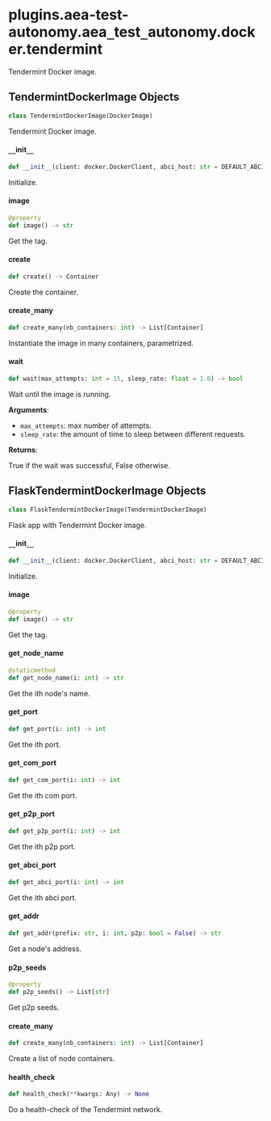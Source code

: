 <a id="plugins.aea-test-autonomy.aea_test_autonomy.docker.tendermint"></a>

# plugins.aea-test-autonomy.aea`_`test`_`autonomy.docker.tendermint

Tendermint Docker image.

<a id="plugins.aea-test-autonomy.aea_test_autonomy.docker.tendermint.TendermintDockerImage"></a>

## TendermintDockerImage Objects

```python
class TendermintDockerImage(DockerImage)
```

Tendermint Docker image.

<a id="plugins.aea-test-autonomy.aea_test_autonomy.docker.tendermint.TendermintDockerImage.__init__"></a>

#### `__`init`__`

```python
def __init__(client: docker.DockerClient, abci_host: str = DEFAULT_ABCI_HOST, abci_port: int = DEFAULT_ABCI_PORT, port: int = DEFAULT_TENDERMINT_PORT, p2p_port: int = DEFAULT_P2P_PORT, com_port: int = DEFAULT_TENDERMINT_COM_PORT)
```

Initialize.

<a id="plugins.aea-test-autonomy.aea_test_autonomy.docker.tendermint.TendermintDockerImage.image"></a>

#### image

```python
@property
def image() -> str
```

Get the tag.

<a id="plugins.aea-test-autonomy.aea_test_autonomy.docker.tendermint.TendermintDockerImage.create"></a>

#### create

```python
def create() -> Container
```

Create the container.

<a id="plugins.aea-test-autonomy.aea_test_autonomy.docker.tendermint.TendermintDockerImage.create_many"></a>

#### create`_`many

```python
def create_many(nb_containers: int) -> List[Container]
```

Instantiate the image in many containers, parametrized.

<a id="plugins.aea-test-autonomy.aea_test_autonomy.docker.tendermint.TendermintDockerImage.wait"></a>

#### wait

```python
def wait(max_attempts: int = 15, sleep_rate: float = 1.0) -> bool
```

Wait until the image is running.

**Arguments**:

- `max_attempts`: max number of attempts.
- `sleep_rate`: the amount of time to sleep between different requests.

**Returns**:

True if the wait was successful, False otherwise.

<a id="plugins.aea-test-autonomy.aea_test_autonomy.docker.tendermint.FlaskTendermintDockerImage"></a>

## FlaskTendermintDockerImage Objects

```python
class FlaskTendermintDockerImage(TendermintDockerImage)
```

Flask app with Tendermint Docker image.

<a id="plugins.aea-test-autonomy.aea_test_autonomy.docker.tendermint.FlaskTendermintDockerImage.__init__"></a>

#### `__`init`__`

```python
def __init__(client: docker.DockerClient, abci_host: str = DEFAULT_ABCI_HOST, abci_port: int = DEFAULT_ABCI_PORT, port: int = DEFAULT_TENDERMINT_PORT, p2p_port: int = DEFAULT_P2P_PORT, com_port: int = DEFAULT_TENDERMINT_COM_PORT + 2)
```

Initialize.

<a id="plugins.aea-test-autonomy.aea_test_autonomy.docker.tendermint.FlaskTendermintDockerImage.image"></a>

#### image

```python
@property
def image() -> str
```

Get the tag.

<a id="plugins.aea-test-autonomy.aea_test_autonomy.docker.tendermint.FlaskTendermintDockerImage.get_node_name"></a>

#### get`_`node`_`name

```python
@staticmethod
def get_node_name(i: int) -> str
```

Get the ith node's name.

<a id="plugins.aea-test-autonomy.aea_test_autonomy.docker.tendermint.FlaskTendermintDockerImage.get_port"></a>

#### get`_`port

```python
def get_port(i: int) -> int
```

Get the ith port.

<a id="plugins.aea-test-autonomy.aea_test_autonomy.docker.tendermint.FlaskTendermintDockerImage.get_com_port"></a>

#### get`_`com`_`port

```python
def get_com_port(i: int) -> int
```

Get the ith com port.

<a id="plugins.aea-test-autonomy.aea_test_autonomy.docker.tendermint.FlaskTendermintDockerImage.get_p2p_port"></a>

#### get`_`p2p`_`port

```python
def get_p2p_port(i: int) -> int
```

Get the ith p2p port.

<a id="plugins.aea-test-autonomy.aea_test_autonomy.docker.tendermint.FlaskTendermintDockerImage.get_abci_port"></a>

#### get`_`abci`_`port

```python
def get_abci_port(i: int) -> int
```

Get the ith abci port.

<a id="plugins.aea-test-autonomy.aea_test_autonomy.docker.tendermint.FlaskTendermintDockerImage.get_addr"></a>

#### get`_`addr

```python
def get_addr(prefix: str, i: int, p2p: bool = False) -> str
```

Get a node's address.

<a id="plugins.aea-test-autonomy.aea_test_autonomy.docker.tendermint.FlaskTendermintDockerImage.p2p_seeds"></a>

#### p2p`_`seeds

```python
@property
def p2p_seeds() -> List[str]
```

Get p2p seeds.

<a id="plugins.aea-test-autonomy.aea_test_autonomy.docker.tendermint.FlaskTendermintDockerImage.create_many"></a>

#### create`_`many

```python
def create_many(nb_containers: int) -> List[Container]
```

Create a list of node containers.

<a id="plugins.aea-test-autonomy.aea_test_autonomy.docker.tendermint.FlaskTendermintDockerImage.health_check"></a>

#### health`_`check

```python
def health_check(**kwargs: Any) -> None
```

Do a health-check of the Tendermint network.

